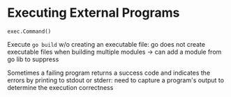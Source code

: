 # Executing External Programs
`exec.Command()` 

Execute `go build` w/o creating an executable file: go does not create executable files when building multiple modules -> can add a module from go lib to suppress 

Sometimes a failing program returns a success code and indicates the errors by printing to stdout or stderr: need to capture a program's output to determine the execution correctness 